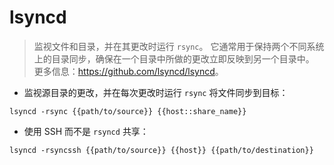 # lsyncd

> 监视文件和目录，并在其更改时运行 `rsync`。
> 它通常用于保持两个不同系统上的目录同步，确保在一个目录中所做的更改立即反映到另一个目录中。
> 更多信息：<https://github.com/lsyncd/lsyncd>。

- 监视源目录的更改，并在每次更改时运行 `rsync` 将文件同步到目标：

`lsyncd -rsync {{path/to/source}} {{host::share_name}}`

- 使用 SSH 而不是 `rsyncd` 共享：

`lsyncd -rsyncssh {{path/to/source}} {{host}} {{path/to/destination}}`